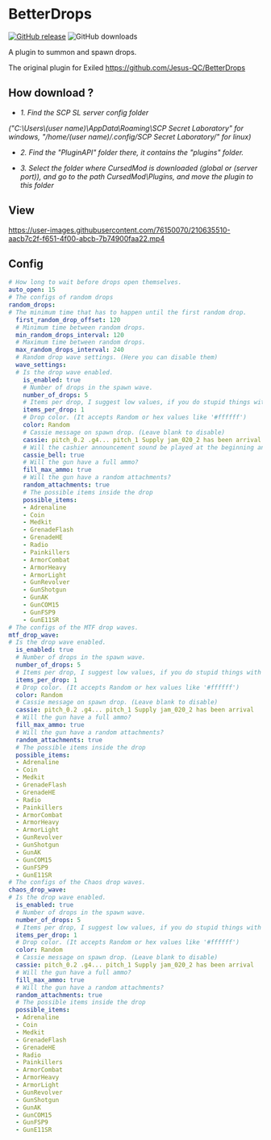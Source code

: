 # BetterDrops
[![GitHub release](https://flat.badgen.net/github/release/MrAfitol/BetterDrops-CursedMod)](https://github.com/MrAfitol/BetterDrops-CursedMod/releases/)
![GitHub downloads](https://flat.badgen.net/github/assets-dl/MrAfitol/BetterDrops-CursedMod)


A plugin to summon and spawn drops.

The original plugin for Exiled https://github.com/Jesus-QC/BetterDrops
## How download ?
   - *1. Find the SCP SL server config folder*
   
   *("C:\Users\\(user name)\AppData\Roaming\SCP Secret Laboratory\" for windows, "/home/(user name)/.config/SCP Secret Laboratory/" for linux)*
  
   - *2. Find the "PluginAPI" folder there, it contains the "plugins" folder.*
  
   - *3. Select the folder where CursedMod is downloaded (global or (server port)), and go to the path CursedMod\Plugins, and move the plugin to this folder*

## View
https://user-images.githubusercontent.com/76150070/210635510-aacb7c2f-f651-4f00-abcb-7b74900faa22.mp4

## Config
```yml
# How long to wait before drops open themselves.
auto_open: 15
# The configs of random drops
random_drops:
# The minimum time that has to happen until the first random drop.
  first_random_drop_offset: 120
  # Minimum time between random drops.
  min_random_drops_interval: 120
  # Maximum time between random drops.
  max_random_drops_interval: 240
  # Random drop wave settings. (Here you can disable them)
  wave_settings:
  # Is the drop wave enabled.
    is_enabled: true
    # Number of drops in the spawn wave.
    number_of_drops: 5
    # Items per drop, I suggest low values, if you do stupid things with this config it is your fault.
    items_per_drop: 1
    # Drop color. (It accepts Random or hex values like '#ffffff')
    color: Random
    # Cassie message on spawn drop. (Leave blank to disable)
    cassie: pitch_0.2 .g4... pitch_1 Supply jam_020_2 has been arrival
    # Will the cashier announcement sound be played at the beginning and end?
    cassie_bell: true
    # Will the gun have a full ammo?
    fill_max_ammo: true
    # Will the gun have a random attachments?
    random_attachments: true
    # The possible items inside the drop
    possible_items:
    - Adrenaline
    - Coin
    - Medkit
    - GrenadeFlash
    - GrenadeHE
    - Radio
    - Painkillers
    - ArmorCombat
    - ArmorHeavy
    - ArmorLight
    - GunRevolver
    - GunShotgun
    - GunAK
    - GunCOM15
    - GunFSP9
    - GunE11SR
# The configs of the MTF drop waves.
mtf_drop_wave:
# Is the drop wave enabled.
  is_enabled: true
  # Number of drops in the spawn wave.
  number_of_drops: 5
  # Items per drop, I suggest low values, if you do stupid things with this config it is your fault.
  items_per_drop: 1
  # Drop color. (It accepts Random or hex values like '#ffffff')
  color: Random
  # Cassie message on spawn drop. (Leave blank to disable)
  cassie: pitch_0.2 .g4... pitch_1 Supply jam_020_2 has been arrival
  # Will the gun have a full ammo?
  fill_max_ammo: true
  # Will the gun have a random attachments?
  random_attachments: true
  # The possible items inside the drop
  possible_items:
  - Adrenaline
  - Coin
  - Medkit
  - GrenadeFlash
  - GrenadeHE
  - Radio
  - Painkillers
  - ArmorCombat
  - ArmorHeavy
  - ArmorLight
  - GunRevolver
  - GunShotgun
  - GunAK
  - GunCOM15
  - GunFSP9
  - GunE11SR
# The configs of the Chaos drop waves.
chaos_drop_wave:
# Is the drop wave enabled.
  is_enabled: true
  # Number of drops in the spawn wave.
  number_of_drops: 5
  # Items per drop, I suggest low values, if you do stupid things with this config it is your fault.
  items_per_drop: 1
  # Drop color. (It accepts Random or hex values like '#ffffff')
  color: Random
  # Cassie message on spawn drop. (Leave blank to disable)
  cassie: pitch_0.2 .g4... pitch_1 Supply jam_020_2 has been arrival
  # Will the gun have a full ammo?
  fill_max_ammo: true
  # Will the gun have a random attachments?
  random_attachments: true
  # The possible items inside the drop
  possible_items:
  - Adrenaline
  - Coin
  - Medkit
  - GrenadeFlash
  - GrenadeHE
  - Radio
  - Painkillers
  - ArmorCombat
  - ArmorHeavy
  - ArmorLight
  - GunRevolver
  - GunShotgun
  - GunAK
  - GunCOM15
  - GunFSP9
  - GunE11SR
```
